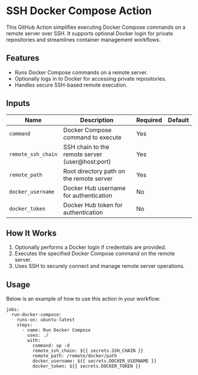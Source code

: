 # SSH Docker Compose Action

This GitHub Action simplifies executing Docker Compose commands on a remote server over SSH. It supports optional Docker login for private repositories and streamlines container management workflows.

## Features

- Runs Docker Compose commands on a remote server.
- Optionally logs in to Docker for accessing private repositories.
- Handles secure SSH-based remote execution.

## Inputs

| Name               | Description                                     | Required | Default |
|--------------------|-------------------------------------------------|----------|---------|
| `command`          | Docker Compose command to execute               | Yes      |         |
| `remote_ssh_chain` | SSH chain to the remote server (user@host:port) | Yes      |         |
| `remote_path`      | Root directory path on the remote server        | Yes      |         |
| `docker_username`  | Docker Hub username for authentication          | No       |         |
| `docker_token`     | Docker Hub token for authentication             | No       |         |

## How It Works

1. Optionally performs a Docker login if credentials are provided.
2. Executes the specified Docker Compose command on the remote server.
3. Uses SSH to securely connect and manage remote server operations.

## Usage

Below is an example of how to use this action in your workflow:

```
jobs:
  run-docker-compose:
    runs-on: ubuntu-latest
    steps:
      - name: Run Docker Compose
        uses: ./
        with:
          command: up -d
          remote_ssh_chain: ${{ secrets.SSH_CHAIN }}
          remote_path: /remote/docker/path
          docker_username: ${{ secrets.DOCKER_USERNAME }}
          docker_token: ${{ secrets.DOCKER_TOKEN }}
```
